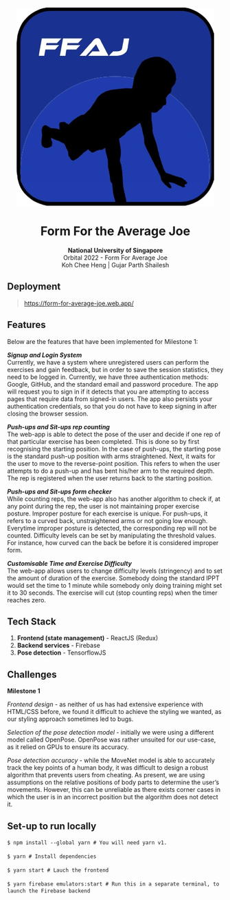 <p align="center">
<img src="./public/OrbitalLogo.png">
</p>

<div align="center">

# Form For the Average Joe

**National University of Singapore**  
Orbital 2022 - Form For Average Joe  
Koh Chee Heng | Gujar Parth Shailesh  
</div>

## Deployment
>https://form-for-average-joe.web.app/
  
## Features
Below are the features that have been implemented for Milestone 1:

***Signup and Login System***  
Currently, we have a system where unregistered users can perform the exercises and gain feedback, but in order to save the session statistics, they need to be logged in. Currently, we have three authentication methods: Google, GitHub, and the standard email and password procedure. The app will request you to sign in if it detects that you are attempting to access pages that require data from signed-in users. The app also persists your authentication credentials, so that you do not have to keep signing in after closing the browser session.

***Push-ups and Sit-ups rep counting***  
The web-app is able to detect the pose of the user and decide if one rep of that particular exercise has been completed. This is done so by first recognising the starting position. In the case of push-ups, the starting pose is the standard push-up position with arms straightened. Next, it waits for the user to move to the reverse-point position. This refers to when the user attempts to do a push-up and has bent his/her arm to the required depth. The rep is registered when the user returns back to the starting position.

***Push-ups and Sit-ups form checker***  
While counting reps, the web-app also has another algorithm to check if, at any point during the rep, the user is not maintaining proper exercise posture. Improper posture for each exercise is unique. For push-ups, it refers to a curved back, unstraightened arms or not going low enough. Everytime improper posture is detected, the corresponding rep will not be counted. Difficulty levels can be set by manipulating the threshold values. For instance, how curved can the back be before it is considered improper form.

***Customisable Time and Exercise Difficulty***  
The web-app allows users to change difficulty levels (stringency) and to set the amount of duration of the exercise. Somebody doing the standard IPPT would set the time to 1 minute while somebody only doing training might set it to 30 seconds. The exercise will cut (stop counting reps) when the timer reaches zero.

  
## Tech Stack
1. **Frontend (state management)** - ReactJS (Redux)
2. **Backend services** - Firebase
3. **Pose detection** - TensorflowJS
  
## Challenges
**Milestone 1**
  
*Frontend design* - as neither of us has had extensive experience with HTML/CSS before, we found it difficult to achieve the styling we wanted, as our styling approach sometimes led to bugs.
  
*Selection of the pose detection model* - initially we were using a different model called OpenPose. OpenPose was rather unsuited for our use-case, as it relied on GPUs to ensure its accuracy.
  
*Pose detection accuracy* - while the MoveNet model is able to accurately track the key points of a human body, it was difficult to design a robust algorithm that prevents users from cheating. As present, we are using assumptions on the relative positions of body parts to determine the user’s movements. However, this can be unreliable as there exists corner cases in which the user is in an incorrect position but the algorithm does not detect it.
  
## Set-up to run locally
```
$ npm install --global yarn # You will need yarn v1.

$ yarn # Install dependencies

$ yarn start # Lauch the frontend

$ yarn firebase emulators:start # Run this in a separate terminal, to launch the Firebase backend 
```
